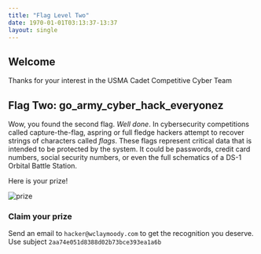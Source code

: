 ```yaml
---
title: "Flag Level Two"
date: 1970-01-01T03:13:37-13:37
layout: single
---
```


## Welcome

Thanks for your interest in the USMA Cadet Competitive Cyber Team

## Flag Two: go_army_cyber_hack_everyonez 

Wow, you found the second flag. *Well done*. In cybersecurity competitions called capture-the-flag, aspring or full
fledge hackers attempt to recover strings of characters called _flags_. These flags represent critical data that
is intended to be protected by the system. It could be passwords, credit card numbers, social security numbers,
or even the full schematics of a DS-1 Orbital Battle Station.

Here is your prize!

![prize](http://www.allaboutlives.com/wp-content/uploads/2017/05/o-GIFT-IN-HAND-facebook.jpg)

### Claim your prize

Send an email to `hacker@wclaymoody.com` to get the recognition you deserve.
Use subject `2aa74e051d8388d02b73bce393ea1a6b`
